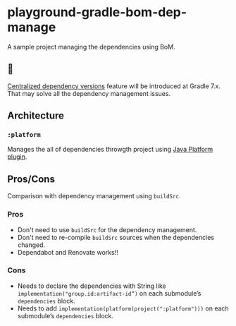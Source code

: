 # playground-gradle-bom-dep-manage

A sample project managing the dependencies using BoM.

## 📝

[Centralized dependency versions](https://docs.gradle.org/7.0-rc-1/release-notes.html#centralized-versions) feature will be introduced at Gradle 7.x.
That may solve all the dependency management issues.

## Architecture

### `:platform`

Manages the all of dependencies throwgth project using [Java Platform plugin](https://docs.gradle.org/current/userguide/java_platform_plugin.html).

## Pros/Cons

Comparison with dependency management using `buildSrc`.

### Pros

- Don't need to use `buildSrc` for the dependency management.
- Don't need to re-compile `buildSrc` sources when the dependencies changed.
- Dependabot and Renovate works!!

### Cons

- Needs to declare the dependencies with String like `implementation("group.id:artifact-id”)` on each submodule’s `dependencies` block.
- Needs to add `implementation(platform(project(":platform")))` on each submodule’s `dependencies` block.
